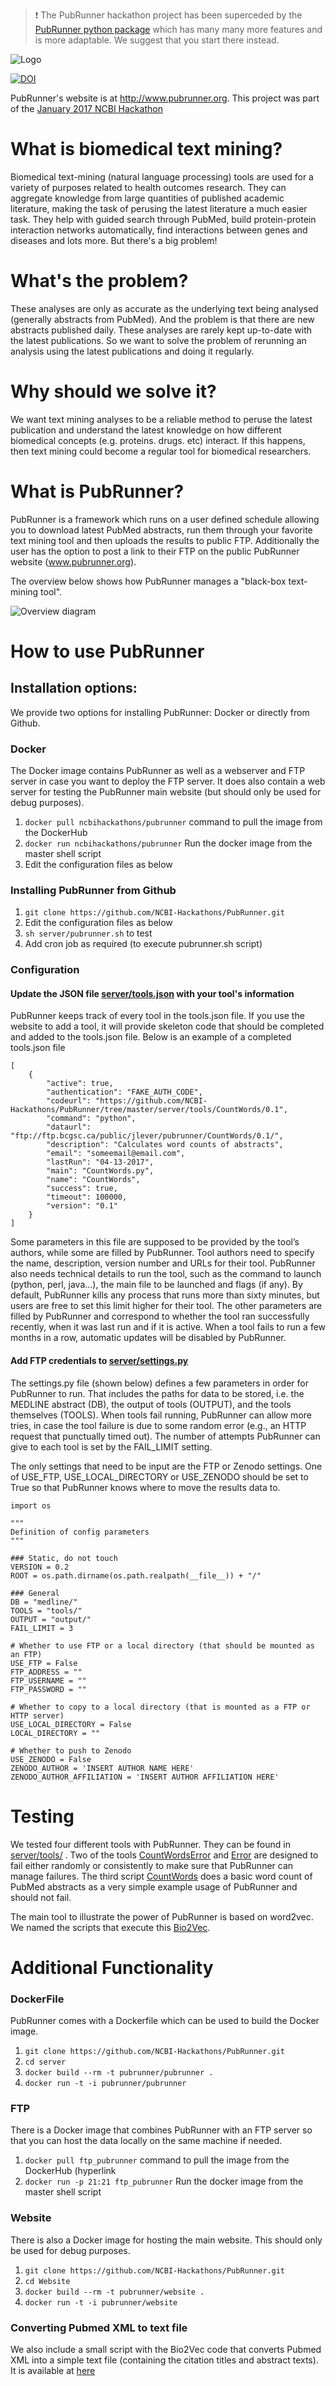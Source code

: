 > :exclamation: The PubRunner hackathon project has been superceded by the [PubRunner python package](https://github.com/jakelever/pubrunner) which has many many more features and is more adaptable. We suggest that you start there instead.

![Logo](logo.png)

[![DOI](https://zenodo.org/badge/DOI/10.5281/zenodo.556195.svg)](https://doi.org/10.5281/zenodo.556195)

PubRunner's website is at http://www.pubrunner.org. This project was part of the [January 2017 NCBI Hackathon](https://www.ncbi.nlm.nih.gov/news/11-17-2016-biomedical-informatics-hackathon/)

# What is biomedical text mining?

Biomedical text-mining (natural language processing) tools are used for a variety of purposes related to health outcomes research. They can aggregate knowledge from large quantities of published academic literature, making the task of perusing the latest literature a much easier task. They help with guided search through PubMed, build protein-protein interaction networks automatically, find interactions between genes and diseases and lots more. But there's a big problem!

# What's the problem?

These analyses are only as accurate as the underlying text being analysed (generally abstracts from PubMed). And the problem is that there are new abstracts published daily. These analyses are rarely kept up-to-date with the latest publications. So we want to solve the problem of rerunning an analysis using the latest publications and doing it regularly.

# Why should we solve it?

We want text mining analyses to be a reliable method to peruse the latest publication and understand the latest knowledge on how different biomedical concepts (e.g. proteins. drugs. etc) interact. If this happens, then text mining could become a regular tool for biomedical researchers.

# What is PubRunner?

PubRunner is a framework which runs on a user defined schedule allowing you to download latest PubMed abstracts,
run them through your favorite text mining tool and then uploads the results to public FTP. Additionally the user has the option to post a link to their FTP on the public PubRunner website (www.pubrunner.org).

The overview below shows how PubRunner manages a "black-box text-mining tool".

![Overview diagram](overview2.png)

# How to use PubRunner

## Installation options:

We provide two options for installing PubRunner: Docker or directly from Github.

### Docker

The Docker image contains PubRunner as well as a webserver and FTP server in case you want to deploy the FTP server. It does also contain a web server for testing the PubRunner main website (but should only be used for debug purposes).

1. `docker pull ncbihackathons/pubrunner` command to pull the image from the DockerHub
2. `docker run ncbihackathons/pubrunner` Run the docker image from the master shell script
3. Edit the configuration files as below

### Installing PubRunner from Github

1. `git clone https://github.com/NCBI-Hackathons/PubRunner.git`
2. Edit the configuration files as below
3. `sh server/pubrunner.sh` to test
4. Add cron job as required (to execute pubrunner.sh script)

### Configuration

#### Update the JSON file [server/tools.json](https://github.com/NCBI-Hackathons/PubRunner/blob/master/server/tools.json) with your tool's information


PubRunner keeps track of every tool in the tools.json file. If you use the website to add a tool, it will provide skeleton code that should be completed and added to the tools.json file. Below is an example of a completed tools.json file

```
[
    {
        "active": true,
        "authentication": "FAKE_AUTH_CODE",
        "codeurl": "https://github.com/NCBI-Hackathons/PubRunner/tree/master/server/tools/CountWords/0.1",
        "command": "python",
        "dataurl": "ftp://ftp.bcgsc.ca/public/jlever/pubrunner/CountWords/0.1/",
        "description": "Calculates word counts of abstracts",
        "email": "someemail@email.com",
        "lastRun": "04-13-2017",
        "main": "CountWords.py",
        "name": "CountWords",
        "success": true,
        "timeout": 100000,
        "version": "0.1"
    }
]
```

Some parameters in this file are supposed to be provided by the tool’s authors, while some are filled by PubRunner. Tool authors need to specify the name, description, version number and URLs for their tool. PubRunner also needs technical details to run the tool, such as the command to launch (python, perl, java…), the main file to be launched and flags (if any). By default, PubRunner kills any process that runs more than sixty minutes, but users are free to set this limit higher for their tool. The other parameters are filled by PubRunner and correspond to whether the tool ran successfully recently, when it was last run and if it is active. When a tool fails to run a few months in a row, automatic updates will be disabled by PubRunner.  

#### Add FTP credentials to [server/settings.py](server/settings.py)

The settings.py file (shown below) defines a few parameters in order for PubRunner to run. That includes the paths for data to be stored, i.e. the MEDLINE abstract (DB), the output of tools (OUTPUT), and the tools themselves (TOOLS). When tools fail running, PubRunner can allow more tries, in case the tool failure is due to some random error (e.g., an HTTP request that punctually timed out). The number of attempts PubRunner can give to each tool is set by the FAIL_LIMIT setting.

The only settings that need to be input are the FTP or Zenodo settings. One of USE_FTP, USE_LOCAL_DIRECTORY or USE_ZENODO should be set to True so that PubRunner knows where to move the results data to.

```
import os

"""
Definition of config parameters
"""

### Static, do not touch
VERSION = 0.2
ROOT = os.path.dirname(os.path.realpath(__file__)) + "/"

### General
DB = "medline/"
TOOLS = "tools/"
OUTPUT = "output/"
FAIL_LIMIT = 3

# Whether to use FTP or a local directory (that should be mounted as an FTP)
USE_FTP = False
FTP_ADDRESS = ""
FTP_USERNAME = ""
FTP_PASSWORD = ""

# Whether to copy to a local directory (that is mounted as a FTP or HTTP server)
USE_LOCAL_DIRECTORY = False
LOCAL_DIRECTORY = ""

# Whether to push to Zenodo
USE_ZENODO = False
ZENODO_AUTHOR = 'INSERT AUTHOR NAME HERE'
ZENODO_AUTHOR_AFFILIATION = 'INSERT AUTHOR AFFILIATION HERE'
```

# Testing

We tested four different tools with PubRunner. They can be found in [server/tools/](server/tools/) . Two of the tools [CountWordsError](server/tools/CountWordsError/0.1) and [Error](server/tools/Error/0.1/Error.py) are designed to fail either randomly or consistently to make sure that PubRunner can manage failures. The third script [CountWords](server/tools/CountWords/0.1) does a basic word count of PubMed abstracts as a very simple example usage of PubRunner and should not fail.

The main tool to illustrate the power of PubRunner is based on word2vec. We named the scripts that execute this [Bio2Vec](server/tools/Bio2Vec/1.0).

# Additional Functionality
### DockerFile

PubRunner comes with a Dockerfile which can be used to build the Docker image.

  1. `git clone https://github.com/NCBI-Hackathons/PubRunner.git`
  2. `cd server`
  3. `docker build --rm -t pubrunner/pubrunner .`
  4. `docker run -t -i pubrunner/pubrunner`
  
### FTP

There is a Docker image that combines PubRunner with an FTP server so that you can host the data locally on the same machine if needed.

  1. `docker pull ftp_pubrunner` command to pull the image from the DockerHub (hyperlink
  2. `docker run -p 21:21 ftp_pubrunner` Run the docker image from the master shell script

### Website

There is also a Docker image for hosting the main website. This should only be used for debug purposes.

  1. `git clone https://github.com/NCBI-Hackathons/PubRunner.git`
  2. `cd Website`
  3. `docker build --rm -t pubrunner/website .`
  4. `docker run -t -i pubrunner/website`
  
### Converting Pubmed XML to text file

We also include a small script with the Bio2Vec code that converts Pubmed XML into a simple text file (containing the citation titles and abstract texts). It is available at [here](server/tools/Bio2Vec/1.0/PubPubMed2Txt.py)
